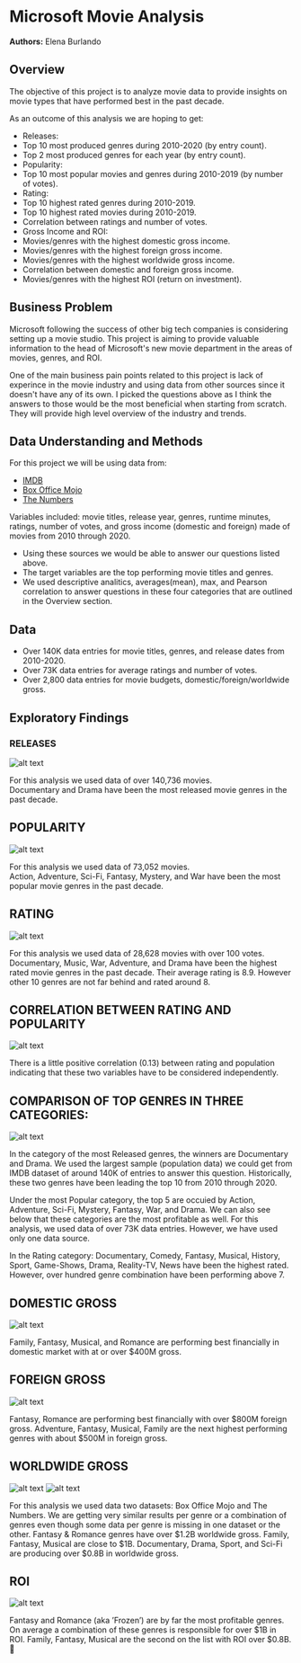# Microsoft Movie Analysis

**Authors:** Elena Burlando

## Overview

The objective of this project is to analyze movie data to provide insights on movie types that have performed best in the past decade. 

As an outcome of this analysis we are hoping to get: 
* Releases: 
 * Top 10 most produced genres during 2010-2020 (by entry count).
 * Top 2 most produced genres for each year (by entry count).
* Popularity: 
 * Top 10 most popular movies and genres during 2010-2019 (by number of votes). 
* Rating:
 * Top 10 highest rated genres during 2010-2019.
 * Top 10 highest rated movies during 2010-2019. 
 * Correlation between ratings and number of votes. 
* Gross Income and ROI:
 * Movies/genres with the highest domestic gross income. 
 * Movies/genres with the highest foreign gross income.
 * Movies/genres with the highest worldwide gross income. 
 * Correlation between domestic and foreign gross income.
 * Movies/genres with the highest ROI (return on investment). 

## Business Problem

Microsoft following the success of other big tech companies is considering setting up a movie studio. This project is aiming to provide valuable information to the head of Microsoft's new movie department in the areas of movies, genres, and ROI. 

One of the main business pain points related to this project is lack of experince in the movie industry and using 
data from other sources since it doesn't have any of its own. I picked the questions above as I think the answers to those would be the most beneficial when starting from scratch. They will provide high level overview of the industry and trends. 

## Data Understanding and Methods

For this project we will be using data from: 
* [IMDB](https://www.imdb.com/)
* [Box Office Mojo](https://www.boxofficemojo.com/)
* [The Numbers](https://www.the-numbers.com/)

Variables included: movie titles, release year, genres, runtime minutes, ratings, number of votes, and gross income (domestic and foreign) made of movies from 2010 through 2020.

* Using these sources we would be able to answer our questions listed above. 
* The target variables are the top performing movie titles and genres. 
* We used descriptive analitics, averages(mean), max, and Pearson correlation to answer questions in these four categories that are outlined in the Overview section. 


## Data

* Over 140K data entries for movie titles, genres, and release dates from 2010-2020. 
* Over 73K data entries for average ratings and number of votes. 
* Over 2,800 data entries for movie budgets, domestic/foreign/worldwide gross.


## Exploratory Findings

### RELEASES

![alt text](https://github.com/rusalka013/microsoft-movie-analysis/blob/main/Images/Top%2010%20by%20Release.png)

For this analysis we used data of over 140,736 movies.  
Documentary and Drama have been the most released movie genres in the past decade. 

## POPULARITY
![alt text](https://github.com/rusalka013/microsoft-movie-analysis/blob/main/Images/Top%2010%20by%20Popularity.png)

For this analysis we used data of 73,052 movies.  
Action, Adventure, Sci-Fi, Fantasy, Mystery, and War have been the most popular movie genres in the past decade. 

## RATING 
![alt text](https://github.com/rusalka013/microsoft-movie-analysis/blob/main/Images/Top%2010%20by%20Rating.png)

For this analysis we used data of 28,628 movies with over 100 votes. 
Documentary, Music, War, Adventure, and Drama have been the highest rated movie genres in the past decade. Their average rating is 8.9. However other 10 genres are  not far behind and rated around 8. 

## CORRELATION BETWEEN RATING AND POPULARITY
![alt text](https://github.com/rusalka013/microsoft-movie-analysis/blob/main/Images/Correlation%20bw%20Rating%20and%20Popularity.png)

There is a little positive correlation (0.13) between rating and population indicating that these two variables have to be considered independently. 

## COMPARISON OF TOP GENRES IN THREE CATEGORIES:
![alt text](https://github.com/rusalka013/microsoft-movie-analysis/blob/main/Images/Comparison%20in%20Released%2C%20Popularity%2C%20Rating.png)

In the category of the most Released genres, the winners are Documentary and Drama. We used the largest sample (population data) we could get from IMDB dataset of around 140K of entries to answer this question. Historically, these two genres have been leading the top 10 from 2010 through 2020.

Under the most Popular category, the top 5 are occuied by Action, Adventure, Sci-Fi, Mystery, Fantasy, War, and Drama. We can also see below that these categories are the most profitable as well. For this analysis, we used data of over 73K data entries. However, we have used only one data source.

In the Rating category: Documentary, Comedy, Fantasy, Musical, History, Sport, Game-Shows, Drama, Reality-TV, News have been the highest rated. However, over hundred genre combination have been performing above 7.

## DOMESTIC GROSS
![alt text](https://github.com/rusalka013/microsoft-movie-analysis/blob/main/Images/Top%2010%20by%20Domestic%20Gross.png)

Family, Fantasy, Musical, and Romance are performing best financially in domestic market with at or over $400M gross. 

## FOREIGN GROSS
![alt text](https://github.com/rusalka013/microsoft-movie-analysis/blob/main/Images/Top%2010%20by%20Foreign%20Gross.png)

Fantasy, Romance are performing best financially with over $800M foreign gross. Adventure, Fantasy, Musical, Family are the next highest performing genres with about $500M in foreign gross. 

## WORLDWIDE GROSS
![alt text](https://github.com/rusalka013/microsoft-movie-analysis/blob/main/Images/Top%2010%20by%20Worldwide%20Gross.png)
![alt text](https://github.com/rusalka013/microsoft-movie-analysis/blob/main/Images/Top%2010%20by%20Worldwide%20Gross_2nd%20dataset.png)

For this analysis we used data two datasets: Box Office Mojo and The Numbers.  We are getting very similar results per genre or a combination of genres even though some data per genre is missing in one dataset or the other. 
Fantasy & Romance genres have over $1.2B worldwide gross. Family, Fantasy, Musical are close to $1B. Documentary, Drama, Sport, and Sci-Fi are producing over $0.8B in worldwide gross. 

## ROI
![alt text](https://github.com/rusalka013/microsoft-movie-analysis/blob/main/Images/Top%2010%20by%20ROI.png)

Fantasy and Romance (aka ’Frozen’) are by far the most profitable genres. On average a combination of these genres is responsible for over $1B in ROI. Family, Fantasy, Musical are the second on the list with ROI over $0.8B. 


